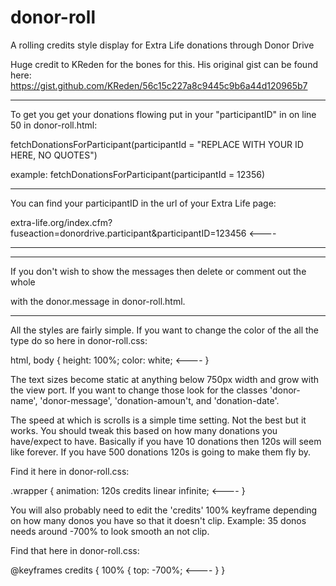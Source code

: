 # donor-roll
A rolling credits style display for Extra Life donations through Donor Drive

Huge credit to KReden for the bones for this. His original gist can be found here: https://gist.github.com/KReden/56c15c227a8c9445c9b6a44d120965b7

----------------

To get you get your donations flowing put in your "participantID" in on line 50 in donor-roll.html:

fetchDonationsForParticipant(participantId = "REPLACE WITH YOUR ID HERE, NO QUOTES")

example: fetchDonationsForParticipant(participantId = 12356)

----------------

You can find your participantID in the url of your Extra Life page:

extra-life.org/index.cfm?fuseaction=donordrive.participant&participantID=123456  <----

----------------

----------------

If you don't wish to show the messages then delete or comment out the whole <div> with the donor.message in donor-roll.html.

----------------

All the styles are fairly simple.
If you want to change the color of the all the type do so here in donor-roll.css:

html, body {
    height: 100%;
    color: white; <----
}

The text sizes become static at anything below 750px width and grow with the view port.
If you want to change those look for the classes 'donor-name', 'donor-message', 'donation-amoun't, and 'donation-date'.

The speed at which is scrolls is a simple time setting. Not the best but it works.
You should tweak this based on how many donations you have/expect to have.
Basically if you have 10 donations then 120s will seem like forever. If you have 500 donations 120s is going to make them fly by.

Find it here in donor-roll.css:

.wrapper {
    animation: 120s credits linear infinite; <----
}

You will also probably need to edit the 'credits' 100% keyframe depending on how many donos you have so that it doesn't clip.
Example: 35 donos needs around -700% to look smooth an not clip.

Find that here in donor-roll.css:

@keyframes credits {
    100% {
        top: -700%; <----
    }
}
